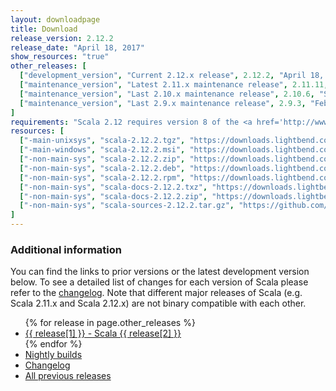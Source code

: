 ```yaml
---
layout: downloadpage
title: Download
release_version: 2.12.2
release_date: "April 18, 2017"
show_resources: "true"
other_releases: [
  ["development_version", "Current 2.12.x release", 2.12.2, "April 18, 2017"],
  ["maintenance_version", "Latest 2.11.x maintenance release", 2.11.11, "April 18, 2017"],
  ["maintenance_version", "Last 2.10.x maintenance release", 2.10.6, "September 18, 2015"],
  ["maintenance_version", "Last 2.9.x maintenance release", 2.9.3, "February 28, 2013"]
]
requirements: "Scala 2.12 requires version 8 of the <a href='http://www.java.com/'>Java platform</a>. Older Scala versions are compatible with Java 6 and up. Java 9 is not yet supported."
resources: [
  ["-main-unixsys", "scala-2.12.2.tgz", "https://downloads.lightbend.com/scala/2.12.2/scala-2.12.2.tgz", "Mac OS X, Unix, Cygwin", "18.69M"],
  ["-main-windows", "scala-2.12.2.msi", "https://downloads.lightbend.com/scala/2.12.2/scala-2.12.2.msi", "Windows (msi installer)", "126.44M"],
  ["-non-main-sys", "scala-2.12.2.zip", "https://downloads.lightbend.com/scala/2.12.2/scala-2.12.2.zip", "Windows", "18.73M"],
  ["-non-main-sys", "scala-2.12.2.deb", "https://downloads.lightbend.com/scala/2.12.2/scala-2.12.2.deb", "Debian", "145.14M"],
  ["-non-main-sys", "scala-2.12.2.rpm", "https://downloads.lightbend.com/scala/2.12.2/scala-2.12.2.rpm", "RPM package", "125.88M"],
  ["-non-main-sys", "scala-docs-2.12.2.txz", "https://downloads.lightbend.com/scala/2.12.2/scala-docs-2.12.2.txz", "API docs", "56.51M"],
  ["-non-main-sys", "scala-docs-2.12.2.zip", "https://downloads.lightbend.com/scala/2.12.2/scala-docs-2.12.2.zip", "API docs", "109.80M"],
  ["-non-main-sys", "scala-sources-2.12.2.tar.gz", "https://github.com/scala/scala/archive/v2.12.2.tar.gz", "Sources", ""]
]
---
```


<h3>Additional information</h3>

You can find the links to prior versions or the latest development version below.
To see a detailed list of changes for each version of Scala please refer to the <a href="{{ site.baseurl }}/download/changelog.html">changelog</a>.
Note that different major releases of Scala (e.g. Scala 2.11.x and Scala 2.12.x) are not binary compatible with each other.

<ul>
  {% for release in page.other_releases %}
  <li><a href="/download/{{ release[2] }}.html">{{ release[1] }} - Scala {{ release[2] }}</a></li>
  {% endfor %}
  <li><a href="/files/archive/nightly/">Nightly builds</a></li>
  <li><a href="changelog.html">Changelog</a></li>
  <li><a href="all.html">All previous releases</a></li>
</ul>

